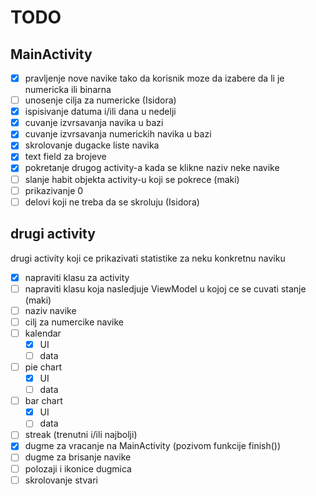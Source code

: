 # TODO

## MainActivity
- [x] pravljenje nove navike tako da korisnik moze da izabere da li je numericka ili binarna
- [ ] unosenje cilja za numericke (Isidora)
- [x] ispisivanje datuma i/ili dana u nedelji
- [x] cuvanje izvrsavanja navika u bazi
- [x] cuvanje izvrsavanja numerickih navika u bazi
- [x] skrolovanje dugacke liste navika
- [x] text field za brojeve
- [x] pokretanje drugog activity-a kada se klikne naziv neke navike
- [ ] slanje habit objekta activity-u koji se pokrece (maki)
- [ ] prikazivanje 0
- [ ] delovi koji ne treba da se skroluju (Isidora)

## drugi activity
drugi activity koji ce prikazivati statistike za neku konkretnu naviku
- [x] napraviti klasu za activity
- [ ] napraviti klasu koja nasledjuje ViewModel u kojoj ce se cuvati stanje (maki)
- [ ] naziv navike
- [ ] cilj za numercike navike
- [ ] kalendar
    - [x] UI
    - [ ] data
- [ ] pie chart
    - [x] UI
    - [ ] data
- [ ] bar chart
    - [x] UI
    - [ ] data
- [ ] streak (trenutni i/ili najbolji)
- [x] dugme za vracanje na MainActivity (pozivom funkcije finish())
- [ ] dugme za brisanje navike
- [ ] polozaji i ikonice dugmica
- [ ] skrolovanje stvari